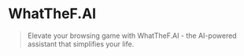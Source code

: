 # WhatTheF.AI

> Elevate your browsing game with WhatTheF.AI - the AI-powered assistant that simplifies your life.
